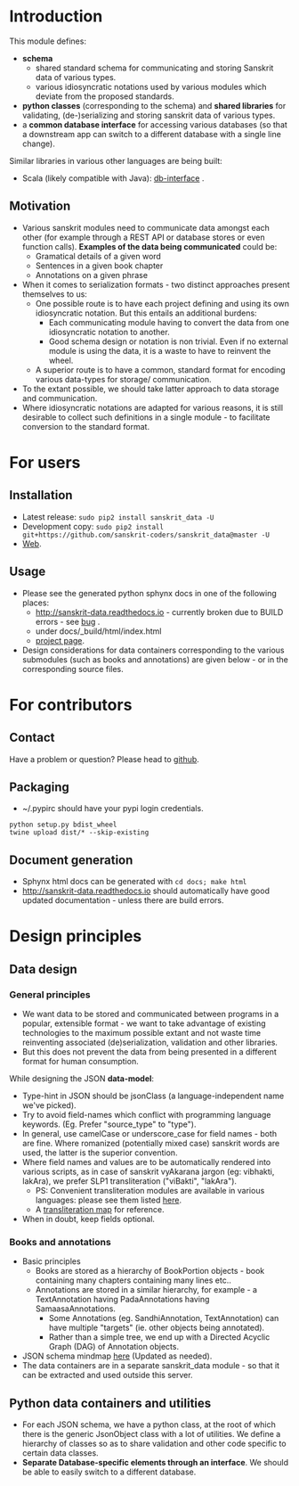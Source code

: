 # Introduction
This module defines:
  - **schema**
    - shared standard schema for communicating and storing Sanskrit data of various types.
    - various idiosyncratic notations used by various modules which deviate from the proposed standards.
  - **python classes** (corresponding to the schema) and **shared libraries** for validating, (de-)serializing and storing sanskrit data of various types.
  - a **common database interface** for accessing various databases (so that a downstream app can switch to a different database with a single line change).

Similar libraries in various other languages are being built:
  - Scala (likely compatible with Java): [db-interface](https://github.com/sanskrit-coders/db-interface) .

## Motivation
- Various sanskrit modules need to communicate data amongst each other (for example through a REST API or database stores or even function calls). **Examples of the data being communicated** could be:
  - Gramatical details of a given word
  - Sentences in a given book chapter
  - Annotations on a given phrase
- When it comes to serialization formats - two distinct approaches present themselves to us:
  - One possible route is to have each project defining and using its own idiosyncratic notation. But this entails an additional burdens:
    - Each communicating module having to convert the data from one idiosyncratic notation to another.
    - Good schema design or notation is non trivial. Even if no external module is using the data, it is a waste to have to reinvent the wheel.
  - A superior route is to have a common, standard format for encoding various data-types for storage/ communication.
- To the extant possible, we should take latter approach to data storage and communication.
- Where idiosyncratic notations are adapted for various reasons, it is still desirable to collect such definitions in a single module - to facilitate conversion to the standard format.

# For users
## Installation
* Latest release: `sudo pip2 install sanskrit_data -U`
* Development copy: `sudo pip2 install git+https://github.com/sanskrit-coders/sanskrit_data@master -U`
* [Web](https://pypi.python.org/pypi/sanskrit_data).

## Usage
- Please see the generated python sphynx docs in one of the following places:
   - http://sanskrit-data.readthedocs.io - currently broken due to BUILD errors - see [bug](https://github.com/rtfd/readthedocs.org/issues/3021) .
   - under docs/_build/html/index.html
   - [project page](https://sanskrit-coders.github.io/sanskrit_data/build/html/sanskrit_data.html).
- Design considerations for data containers corresponding to the various submodules (such as books and annotations) are given below - or in the corresponding source files.

# For contributors
## Contact
Have a problem or question? Please head to [github](https://github.com/sanskrit-coders/sanskrit_data).

## Packaging
* ~/.pypirc should have your pypi login credentials.
```
python setup.py bdist_wheel
twine upload dist/* --skip-existing
```

## Document generation
- Sphynx html docs can be generated with `cd docs; make html`
- http://sanskrit-data.readthedocs.io should automatically have good updated documentation - unless there are build errors.

# Design principles
## Data design
### General principles
- We want data to be stored and communicated between programs in a popular, extensible format - we want to take advantage of existing technologies to the maximum possible extant and not waste time reinventing associated (de)serialization, validation and other libraries.
- But this does not prevent the data from being presented in a different format for human consumption.

While designing the JSON **data-model**:
- Type-hint in JSON should be jsonClass (a language-independent name we've picked).
- Try to avoid field-names which conflict with programming language keywords. (Eg. Prefer "source_type" to "type").
- In general, use camelCase or underscore_case for field names - both are fine. Where romanized (potentially mixed case) sanskrit words are used, the latter is the superior convention.
- Where field names and values are to be automatically rendered into various scripts, as in case of sanskrit vyAkarana jargon (eg: vibhakti, lakAra), we prefer SLP1 transliteration ("viBakti", "lakAra").
  - PS: Convenient transliteration modules are available in various languages: please see them listed [here](https://github.com/sanskrit-coders/indic-transliteration#libraries-in-other-languages).
  - A [transliteration map](https://docs.google.com/spreadsheets/d/1o2vysXaXfNkFxCO-WD77C4AEbXcAcJmDVgUb-E0mYbg/edit#gid=0) for reference.
- When in doubt, keep fields optional.

### Books and annotations
- Basic principles
  - Books are stored as a hierarchy of BookPortion objects - book containing many chapters containing many lines etc..
  - Annotations are stored in a similar hierarchy, for example - a TextAnnotation having PadaAnnotations having SamaasaAnnotations.
    - Some Annotations (eg. SandhiAnnotation, TextAnnotation) can have multiple "targets" (ie. other objects being annotated).
    - Rather than a simple tree, we end up with a Directed Acyclic Graph (DAG) of Annotation objects.
- JSON schema mindmap [here](https://drive.mindmup.com/map?state=%7B%22ids%22:%5B%220B1_QBT-hoqqVbHc4QTV3Q2hjdTQ%22%5D,%22action%22:%22open%22,%22userId%22:%22109000762913288837175%22%7D) (Updated as needed).
- The data containers are in a separate sanskrit_data module - so that it can be extracted and used outside this server.

## Python data containers and utilities
- For each JSON schema, we have a python class, at the root of which there is the generic JsonObject class with a lot of utilities. We define a hierarchy of classes so as to share validation and other code specific to certain data classes.
- **Separate Database-specific elements through an interface**. We should be able to easily switch to a different database.
